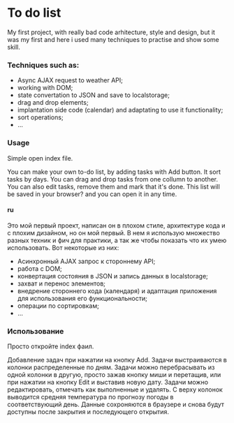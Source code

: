 <h1>To do list</h1>
<p>My first project, with really bad code arhitecture, style and design, but it was my first and here i used many techniques to practise and show some skill.</p>

<h3>Techniques such as:</h3>
<ul>
  <li>Async AJAX request to weather API;</li>
  <li>working with DOM;</li>
  <li>state convertation to JSON and save to localstorage;</li>
  <li>drag and drop elements;</li>
  <li>implantation side code (calendar) and adaptating to use it functionality;</li>
  <li>sort operations;</li>
  <li>...</li>
</ul>

<h3>Usage</h3>
<p>Simple open index file.</p>
<p>You can make your own to-do list, by adding tasks with Add button. It sort tasks by days. You can drag and drop tasks from one collumn to another. You can also edit tasks, remove them and mark that it's done. This list will be saved in your browser? and you can open it in any time.</p>

<h4>ru</h4>

<p>Это мой первый проект, написан он в плохом стиле, архитектуре кода и с плохим дизайном, но он мой первый. В нем я использую множество разных техник и фич для практики, а так же чтобы показать что их умею использовать. Вот некоторые из них:</p>

<ul>
  <li>Асинхронный AJAX запрос к стороннему API;</li>
  <li>работа с DOM;</li>
  <li>конвертация состояния в JSON и запись данных в localstorage;</li>
  <li>захват и перенос элементов;</li>
  <li>внедрение стороннего кода (календаря) и адаптация приложения для использования его функциональности;</li>
  <li>операции по сортировкам;</li>
  <li>...</li>
</ul>


<h3>Использование</h3>
<p>Просто откройте index фаил.</p>
<p>Добавление задач при нажатии на кнопку Add. Задачи выстраиваются в колонки распределенные по дням. Задачи можно перебрасывать из одной колонки в другую, просто зажав кнопку миши и перетащив, или при нажатии на кнопку Edit и выставив новую дату. Задачи можно редактировать, отмечать как выполненные и удалять. С верху колонок выводится средняя температура по прогнозу погоды в соответствующий день. Данные сохроняются в браузере и снова будут доступны после закрытия и последующего открытия.</p>
